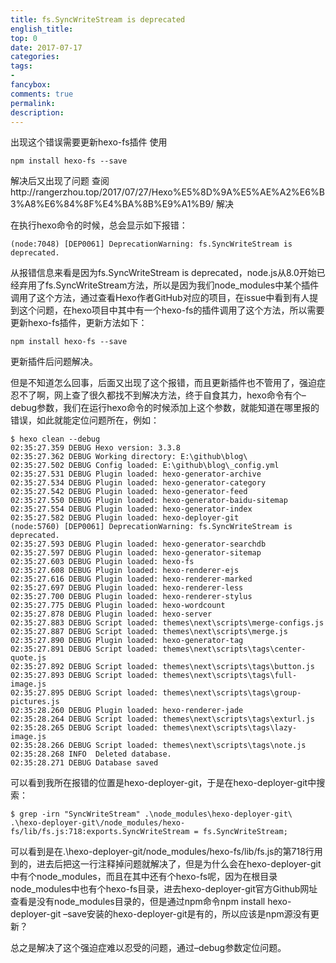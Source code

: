 ```yaml
---
title: fs.SyncWriteStream is deprecated 
english_title:
top: 0
date: 2017-07-17
categories: 
tags: 
-
fancybox:
comments: true
permalink:
description:
---
```

出现这个错误需要更新hexo-fs插件
使用
```
npm install hexo-fs --save
```
解决后又出现了问题
查阅http://rangerzhou.top/2017/07/27/Hexo%E5%8D%9A%E5%AE%A2%E6%B3%A8%E6%84%8F%E4%BA%8B%E9%A1%B9/
解决
<!--more-->

在执行hexo命令的时候，总会显示如下报错：
```
(node:7048) [DEP0061] DeprecationWarning: fs.SyncWriteStream is deprecated.
```
从报错信息来看是因为fs.SyncWriteStream is deprecated，node.js从8.0开始已经弃用了fs.SyncWriteStream方法，所以是因为我们node_modules中某个插件调用了这个方法，通过查看Hexo作者GitHub对应的项目，在issue中看到有人提到这个问题，在hexo项目中其中有一个hexo-fs的插件调用了这个方法，所以需要更新hexo-fs插件，更新方法如下：
```
npm install hexo-fs --save
```
更新插件后问题解决。

但是不知道怎么回事，后面又出现了这个报错，而且更新插件也不管用了，强迫症忍不了啊，网上查了很久都找不到解决方法，终于自食其力，hexo命令有个–debug参数，我们在运行hexo命令的时候添加上这个参数，就能知道在哪里报的错误，如此就能定位问题所在，例如：
```
$ hexo clean --debug                                                                    
02:35:27.359 DEBUG Hexo version: 3.3.8                                                  
02:35:27.362 DEBUG Working directory: E:\github\blog\                                   
02:35:27.502 DEBUG Config loaded: E:\github\blog\_config.yml                            
02:35:27.531 DEBUG Plugin loaded: hexo-generator-archive                                
02:35:27.534 DEBUG Plugin loaded: hexo-generator-category                               
02:35:27.542 DEBUG Plugin loaded: hexo-generator-feed                                   
02:35:27.550 DEBUG Plugin loaded: hexo-generator-baidu-sitemap                          
02:35:27.554 DEBUG Plugin loaded: hexo-generator-index                                  
02:35:27.582 DEBUG Plugin loaded: hexo-deployer-git                                     
(node:5760) [DEP0061] DeprecationWarning: fs.SyncWriteStream is deprecated.             
02:35:27.593 DEBUG Plugin loaded: hexo-generator-searchdb                               
02:35:27.597 DEBUG Plugin loaded: hexo-generator-sitemap                                
02:35:27.603 DEBUG Plugin loaded: hexo-fs                                               
02:35:27.608 DEBUG Plugin loaded: hexo-renderer-ejs                                     
02:35:27.616 DEBUG Plugin loaded: hexo-renderer-marked                                  
02:35:27.697 DEBUG Plugin loaded: hexo-renderer-less                                    
02:35:27.700 DEBUG Plugin loaded: hexo-renderer-stylus                                  
02:35:27.775 DEBUG Plugin loaded: hexo-wordcount                                        
02:35:27.878 DEBUG Plugin loaded: hexo-server                                           
02:35:27.883 DEBUG Script loaded: themes\next\scripts\merge-configs.js                  
02:35:27.887 DEBUG Script loaded: themes\next\scripts\merge.js                          
02:35:27.890 DEBUG Plugin loaded: hexo-generator-tag                                    
02:35:27.891 DEBUG Script loaded: themes\next\scripts\tags\center-quote.js              
02:35:27.892 DEBUG Script loaded: themes\next\scripts\tags\button.js                    
02:35:27.893 DEBUG Script loaded: themes\next\scripts\tags\full-image.js                
02:35:27.895 DEBUG Script loaded: themes\next\scripts\tags\group-pictures.js            
02:35:28.260 DEBUG Plugin loaded: hexo-renderer-jade                                    
02:35:28.264 DEBUG Script loaded: themes\next\scripts\tags\exturl.js                    
02:35:28.265 DEBUG Script loaded: themes\next\scripts\tags\lazy-image.js                
02:35:28.266 DEBUG Script loaded: themes\next\scripts\tags\note.js                      
02:35:28.268 INFO  Deleted database.                                                    
02:35:28.271 DEBUG Database saved
```
可以看到我所在报错的位置是hexo-deployer-git，于是在hexo-deployer-git中搜索：
```
$ grep -irn "SyncWriteStream" .\node_modules\hexo-deployer-git\
.\hexo-deployer-git\/node_modules/hexo-fs/lib/fs.js:718:exports.SyncWriteStream = fs.SyncWriteStream;
```
可以看到是在.\hexo-deployer-git\/node_modules/hexo-fs/lib/fs.js的第718行用到的，进去后把这一行注释掉问题就解决了，但是为什么会在hexo-deployer-git中有个node_modules，而且在其中还有个hexo-fs呢，因为在根目录node_modules中也有个hexo-fs目录，进去hexo-deployer-git官方Github网址查看是没有node_modules目录的，但是通过npm命令npm install hexo-deployer-git –save安装的hexo-deployer-git是有的，所以应该是npm源没有更新？

总之是解决了这个强迫症难以忍受的问题，通过–debug参数定位问题。









